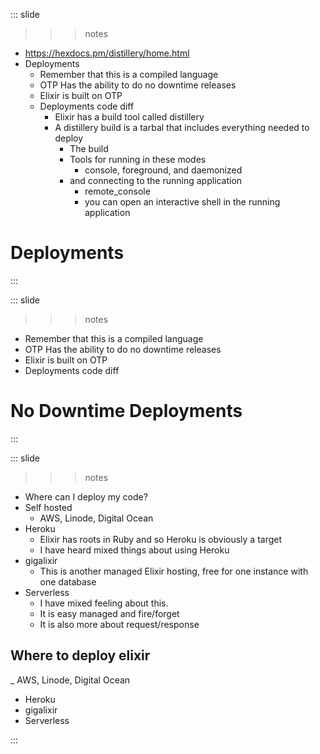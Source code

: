 
::: slide

>>> notes
- https://hexdocs.pm/distillery/home.html
- Deployments
  - Remember that this is a compiled language
  - OTP Has the ability to do no downtime releases
  - Elixir is built on OTP
  - Deployments code diff
    - Elixir has a build tool called distillery
    - A distillery build is a tarbal that includes everything needed to deploy
      - The build
      - Tools for running in these modes
        - console, foreground, and daemonized
      - and connecting to the running application
        - remote_console
        - you can open an interactive shell in the running application

>>>

# Deployments

:::

::: slide

>>> notes

- Remember that this is a compiled language
- OTP Has the ability to do no downtime releases
- Elixir is built on OTP
- Deployments code diff

>>>

# No Downtime Deployments

:::

::: slide

>>> notes

- Where can I deploy my code?
- Self hosted
  -  AWS, Linode, Digital Ocean
- Heroku
  - Elixir has roots in Ruby and so Heroku is obviously a target
  - I have heard mixed things about using Heroku
- gigalixir
  - This is another managed Elixir hosting, free for one instance with one database
- Serverless
  - I have mixed feeling about this.
  - It is easy managed and fire/forget
  - It is also more about request/response

>>>

## Where to deploy elixir

_ AWS, Linode, Digital Ocean
- Heroku
- gigalixir
- Serverless

:::
